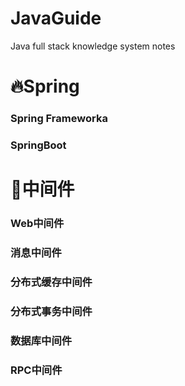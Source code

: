 # JavaGuide
Java full stack knowledge system notes

# 🔥Spring

### Spring Frameworka

### SpringBoot

# 🍊中间件

### Web中间件

### 消息中间件

### 分布式缓存中间件

### 分布式事务中间件

### 数据库中间件

### RPC中间件
